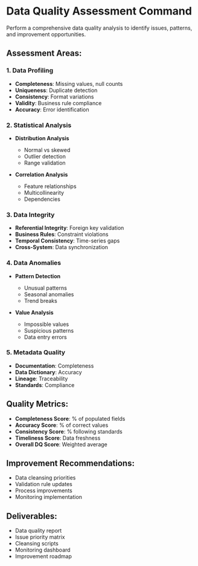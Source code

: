 # Data Quality Assessment Command

Perform a comprehensive data quality analysis to identify issues, patterns, and improvement opportunities.

## Assessment Areas:

### 1. Data Profiling
- **Completeness**: Missing values, null counts
- **Uniqueness**: Duplicate detection
- **Consistency**: Format variations
- **Validity**: Business rule compliance
- **Accuracy**: Error identification

### 2. Statistical Analysis
- **Distribution Analysis**
  - Normal vs skewed
  - Outlier detection
  - Range validation
  
- **Correlation Analysis**
  - Feature relationships
  - Multicollinearity
  - Dependencies

### 3. Data Integrity
- **Referential Integrity**: Foreign key validation
- **Business Rules**: Constraint violations
- **Temporal Consistency**: Time-series gaps
- **Cross-System**: Data synchronization

### 4. Data Anomalies
- **Pattern Detection**
  - Unusual patterns
  - Seasonal anomalies
  - Trend breaks
  
- **Value Analysis**
  - Impossible values
  - Suspicious patterns
  - Data entry errors

### 5. Metadata Quality
- **Documentation**: Completeness
- **Data Dictionary**: Accuracy
- **Lineage**: Traceability
- **Standards**: Compliance

## Quality Metrics:
- **Completeness Score**: % of populated fields
- **Accuracy Score**: % of correct values
- **Consistency Score**: % following standards
- **Timeliness Score**: Data freshness
- **Overall DQ Score**: Weighted average

## Improvement Recommendations:
- Data cleansing priorities
- Validation rule updates
- Process improvements
- Monitoring implementation

## Deliverables:
- Data quality report
- Issue priority matrix
- Cleansing scripts
- Monitoring dashboard
- Improvement roadmap